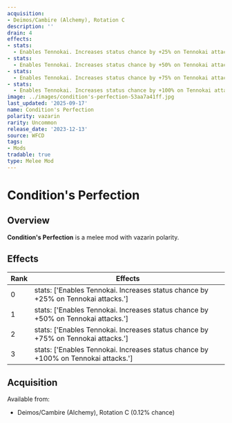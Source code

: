 ```yaml
---
acquisition:
- Deimos/Cambire (Alchemy), Rotation C
description: ''
drain: 4
effects:
- stats:
  - Enables Tennokai. Increases status chance by +25% on Tennokai attacks.
- stats:
  - Enables Tennokai. Increases status chance by +50% on Tennokai attacks.
- stats:
  - Enables Tennokai. Increases status chance by +75% on Tennokai attacks.
- stats:
  - Enables Tennokai. Increases status chance by +100% on Tennokai attacks.
image: ../images/condition's-perfection-53aa7a41ff.jpg
last_updated: '2025-09-17'
name: Condition's Perfection
polarity: vazarin
rarity: Uncommon
release_date: '2023-12-13'
source: WFCD
tags:
- Mods
tradable: true
type: Melee Mod
---
```


# Condition's Perfection

## Overview

**Condition's Perfection** is a melee mod with vazarin polarity.

## Effects

| Rank | Effects |
|------|----------|
| 0 | stats: ['Enables Tennokai. Increases status chance by +25% on Tennokai attacks.'] |
| 1 | stats: ['Enables Tennokai. Increases status chance by +50% on Tennokai attacks.'] |
| 2 | stats: ['Enables Tennokai. Increases status chance by +75% on Tennokai attacks.'] |
| 3 | stats: ['Enables Tennokai. Increases status chance by +100% on Tennokai attacks.'] |

## Acquisition

Available from:
- Deimos/Cambire (Alchemy), Rotation C (0.12% chance)

